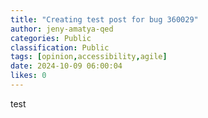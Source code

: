 ```yaml
---
title: "Creating test post for bug 360029"
author: jeny-amatya-qed
categories: Public
classification: Public
tags: [opinion,accessibility,agile]
date: 2024-10-09 06:00:04 
likes: 0
---
```


test